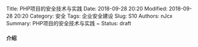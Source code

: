 Title: PHP项目的安全技术与实践
Date: 2018-09-28 20:20
Modified: 2018-09-28 20:20
Category: 安全
Tags: 企业安全建设
Slug: S10
Authors: nJcx
Summary: PHP项目的安全技术与实践 ~
Status: draft


#### 介绍

